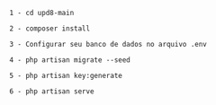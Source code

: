 ```
1 - cd upd8-main
```
```
2 - composer install
```
```
3 - Configurar seu banco de dados no arquivo .env
```
```
4 - php artisan migrate --seed
```
```
5 - php artisan key:generate
```

```
6 - php artisan serve
```
